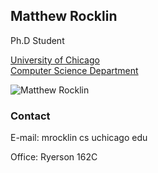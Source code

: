 
Matthew Rocklin
---------------

Ph.D Student 

[University of Chicago<br>
Computer Science Department](http://cs.uchicago.edu/)

![Matthew Rocklin](trainselfphoto_small.jpg)

### Contact

E-mail: mrocklin cs uchicago edu

Office: Ryerson 162C
